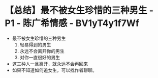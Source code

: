 # 【总结】最不被女生珍惜的三种男生 - P1 - 陈广希情感 - BV1yT4y1f7Wf

-   最不被女生珍惜的三种男生
    1.  轻易得到的男生
    2.  永远不会离开你的男生
    3.  对你一直很好的男生
-   这三种人一旦离开，就永远不会再回来
-   如果不知道如何追女生，可以找作者聊聊。